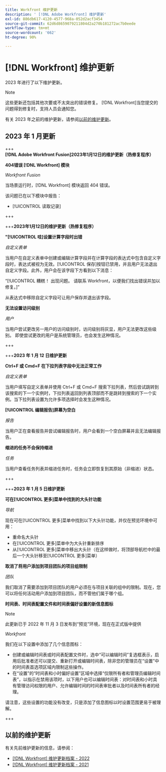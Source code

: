 ```yaml
---
title: Workfront 维护更新
description: ' [!DNL Adobe Workfront] 维护更新'
exl-id: 886db617-4120-4577-968a-052d2acf3454
source-git-commit: 62d6d8659079211804d2a270b181272ac7b0eede
workflow-type: tm+mt
source-wordcount: '662'
ht-degree: 90%

---
```


# [!DNL Workfront] 维护更新

2023 年进行了以下维护更新。

>[!NOTE]
>
>这些更新还包括其他次要或不太突出的错误修复。 [!DNL Workfront]当您提交的问题得到修复时，支持人员会通知您。

有关 2023 年之前的维护更新，请参阅[以前的维护更新](#previous-maintenance-updates)。

## 2023 年 1 月更新

+++**[!DNL Adobe Workfront Fusion]2023年1月12日的维护更新（热修复程序）**

**404错误 [!DNL Workfront] 模块**

_Workfront Fusion_

当场景运行时，[!DNL Workfront] 模块返回 404 错误。

该问题已在以下模块中报告：

* [!UICONTROL 读取记录]

+++

+++**2023年1月12日的维护更新（热修复程序）**

**&quot;[!UICONTROL 哇]设置计算字段时出错**

_自定义表单_

当用户在自定义表单中创建或编辑计算字段并在计算字段的表达式中包含自定义字段时，表达式被视为无效。[!UICONTROL 保存]按钮已禁用，并且用户无法退出自定义字段。此外，用户会在该字段下方看到以下消息：

“[!UICONTROL 糟糕！ 出现问题。 请联系 Workfront，以便我们找出错误并加以修复。]”

从表达式中移除自定义字段可让用户保存并退出该字段。

**无法设置访问级别**

_用户_

当用户尝试更改另一用户的访问级别时，访问级别将灰显，用户无法更改这些级别。 即使尝试更改的用户是系统管理员，也会发生这种情况。

+++

+++**2023 年 1 月 12 日维护更新**

**Ctrl+F 或 Cmd+F 在下拉列表字段中无法正常工作**

_自定义表单_

当用户填写自定义表单并使用 Ctrl+F 或 Cmd+F 搜索下拉列表，然后尝试跳转到该搜索的下一个实例时，下拉列表返回到列表顶部而不是跳转到搜索的下一个实例。当下拉列表设置为允许多项选择时会发生这种情况。

**[!UICONTROL 编辑报告]屏幕为空白**

_报告_

当用户正在查看报告并尝试编辑报告时，用户会看到一个空白屏幕并且无法编辑报告。

**缩进的任务不会保持缩进**

_任务_

当用户查看任务列表并缩进任务时，任务会立即恢复到其原始（非缩进）状态。

+++

+++**2023 年 1 月 5 日维护更新**

**可在[!UICONTROL 更多]菜单中找到的大头针功能**

_导航_

现在可在[!UICONTROL 更多]菜单中找到以下大头针功能，并仅在预览环境中可用：

* 重命名大头针
* 在[!UICONTROL 更多]菜单中为大头针重新排序
* 从[!UICONTROL 更多]菜单中移出大头针（在这样做时，将顶部导航栏中的最后一个大头针移至[!UICONTROL 更多]菜单）

**取消了将用户添加到项目团队的项目组限制**

_团队_

我们取消了需要添加到项目团队的用户必须在与项目关联的组中的限制。现在，您可以将任何活动用户添加到项目团队，而不管他们属于哪个组。

**时间表、时间表配置文件和时间表偏好设置的新信息图标**

>[!NOTE]
>
>此更新已于 2022 年 11 月 3 日发布到“预览”环境，现在在正式版中提供

_Workfront_

我们在以下设置中添加了几个信息图标：

* 创建或编辑时间表或时间表配置文件时，选中“可以编辑时间”复选框表示，启用后批准者还可以提交、重新打开或编辑时间表，除非您的管理员在“设置”中的时间表首选项区域内限制这些操作。
* 在“设置”的“时间表和小时偏好设置”区域中选择“仅限所有者和管理员编辑时间表”，以指示在禁用该项时，以下用户也可以编辑时间表：对时间表和小时具有管理访问权限的用户、允许编辑时间的时间表审批者以及时间表所有者的经理。

请注意，这些设置的功能没有改变，只是添加了信息图标以时设置范围更易于被理解。

+++

## 以前的维护更新

有关先前维护更新的信息，请参阅：

* [[!DNL Workfront] 维护更新档案 - 2022](2022-updates.md)
* [[!DNL Workfront] 维护更新档案 - 2021](2021-updates.md)
